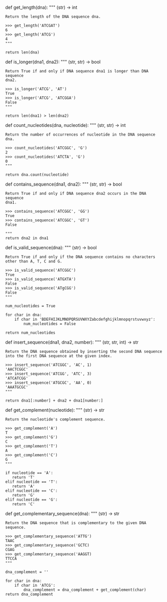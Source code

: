 def get_length(dna):
    """ (str) -> int

    Return the length of the DNA sequence dna.

    >>> get_length('ATCGAT')
    6
    >>> get_length('ATCG')
    4
    """

    return len(dna)


def is_longer(dna1, dna2):
    """ (str, str) -> bool

    Return True if and only if DNA sequence dna1 is longer than DNA sequence
    dna2.

    >>> is_longer('ATCG', 'AT')
    True
    >>> is_longer('ATCG', 'ATCGGA')
    False
    """

    return len(dna1) > len(dna2)


def count_nucleotides(dna, nucleotide):
    """ (str, str) -> int

    Return the number of occurrences of nucleotide in the DNA sequence dna.

    >>> count_nucleotides('ATCGGC', 'G')
    2
    >>> count_nucleotides('ATCTA', 'G')
    0
    """

    return dna.count(nucleotide)


def contains_sequence(dna1, dna2):
    """ (str, str) -> bool

    Return True if and only if DNA sequence dna2 occurs in the DNA sequence
    dna1.

    >>> contains_sequence('ATCGGC', 'GG')
    True
    >>> contains_sequence('ATCGGC', 'GT')
    False

    """
    return dna2 in dna1


def is_valid_sequence(dna):
    """ (str) -> bool

    Return True if and only if the DNA sequence contains no characters other than A, T, C and G. 

    >>> is_valid_sequence('ATCGGC')
    True
    >>> is_valid_sequence('ATGXTA')
    False
    >>> is_valid_sequence('ATgCGG')
    False
    """

    num_nucleotides = True
    
    for char in dna:
        if char in 'BDEFHIJKLMNOPQRSUVWXYZabcdefghijklmnopqrstuvwxyz':
            num_nucleotides = False

    return num_nucleotides


def insert_sequence(dna1, dna2, number):
    """ (str, str, int) -> str

    Return the DNA sequence obtained by inserting the second DNA sequence into the first DNA sequence at the given index.
    
    >>> insert_sequence('ATCGGC', 'AC', 1)
    'AACTCGGC'
    >>> insert_sequence('ATCGG', 'ATC', 3)
    'ATCATCGG'
    >>> insert_sequence('ATGCGC', 'AA', 0)
    'AAATGCGC'
    """

    return dna1[:number] + dna2 + dna1[number:]


def get_complement(nucleotide):
    """ (str) -> str

    Return the nucleotide's complement sequence. 

    >>> get_complement('A')
    T
    >>> get_complement('G')
    C
    >>> get_complement('T')
    A
    >>> get_complement('C')
    G
    """

    if nucleotide == 'A':
       return 'T'
    elif nucleotide == 'T':
       return 'A'
    elif nucleotide == 'C':
       return 'G'
    elif nucleotide == 'G':
       return 'C'


def get_complementary_sequence(dna):
    """ (str) -> str

    Return the DNA sequence that is complementary to the given DNA sequence.

    >>> get_complementary_sequence('ATTG')
    TAAC
    >>> get_complementary_sequence('GCTC)
    CGAG
    >>> get_complementary_sequence('AAGGT)
    TTCCA
    """

    dna_complement = ''

    for char in dna:
        if char in 'ATCG':
            dna_complement = dna_complement + get_complement(char)
    return dna_complement
   
